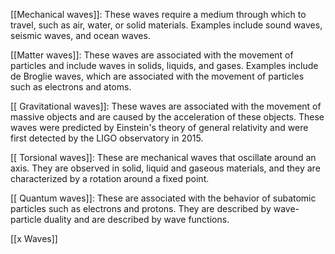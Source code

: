 [[Mechanical waves]]: These waves require a medium through which to travel, such as air, water, or solid materials. Examples include sound waves, seismic waves, and ocean waves.
 
 [[Matter waves]]: These waves are associated with the movement of particles and include waves in solids, liquids, and gases. Examples include de Broglie waves, which are associated with the movement of particles such as electrons and atoms.
     
[[ Gravitational waves]]: These waves are associated with the movement of massive objects and are caused by the acceleration of these objects. These waves were predicted by Einstein's theory of general relativity and were first detected by the LIGO observatory in 2015.

[[ Torsional waves]]: These are mechanical waves that oscillate around an axis. They are observed in solid, liquid and gaseous materials, and they are characterized by a rotation around a fixed point.

[[  Quantum waves]]: These are associated with the behavior of subatomic particles such as electrons and protons. They are described by wave-particle duality and are described by wave functions.

[[x Waves]]